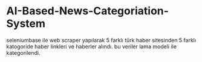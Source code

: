 # AI-Based-News-Categoriation-System
seleniumbase ile web scraper yapılarak 5 farklı türk haber sitesinden 5 farklı katogoride haber linkleri ve haberler alındı. bu veriler lama modeli ile kategorilendi.
